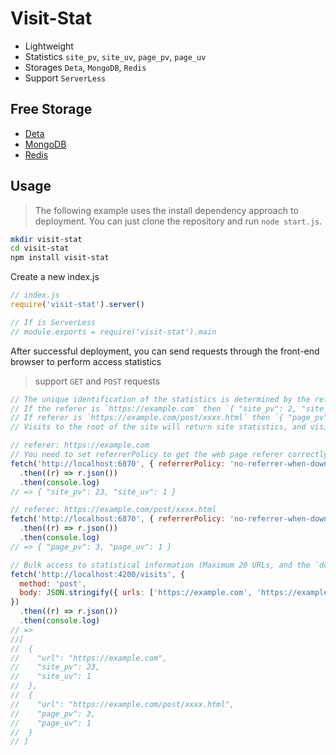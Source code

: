 # Visit-Stat

- Lightweight
- Statistics `site_pv`, `site_uv`, `page_pv`, `page_uv`
- Storages `Deta`, `MongoDB`, `Redis`
- Support `ServerLess`

## Free Storage

- [Deta](https://deta.space)
- [MongoDB](https://mongodb.com)
- [Redis](https://upstash.com)

## Usage

> The following example uses the install dependency approach to deployment. You can just clone the repository and run `node start.js`.

```bash
mkdir visit-stat
cd visit-stat
npm install visit-stat
```

Create a new index.js

```js
// index.js
require('visit-stat').server()

// If is ServerLess
// module.exports = require('visit-stat').main
```

After successful deployment, you can send requests through the front-end browser to perform access statistics

> support `GET` and `POST` requests

```js
// The unique identification of the statistics is determined by the referer in the request header.
// If the referer is `https://example.com` then `{ "site_pv": 2, "site_uv": 1 }`will be returned
// If referer is `https://example.com/post/xxxx.html` then `{ "page_pv": 2, "page_uv": 1 }`
// Visits to the root of the site will return site statistics, and visits to sub-pages of the site will return page statistics

// referer: https://example.com
// You need to set referrerPolicy to get the web page referer correctly, if you don't set referrerPolicy, the referer you get will probably be the root of the website every time.
fetch('http://localhost:6870', { referrerPolicy: 'no-referrer-when-downgrade' })
  .then((r) => r.json())
  .then(console.log)
// => { "site_pv": 23, "site_uv": 1 }

// referer: https://example.com/post/xxxx.html
fetch('http://localhost:6870', { referrerPolicy: 'no-referrer-when-downgrade' })
  .then((r) => r.json())
  .then(console.log)
// => { "page_pv": 3, "page_uv": 1 }

// Bulk access to statistical information (Maximum 20 URLs, and the `domain` of these 20 URLs must be the same as the referer, otherwise they will be filtered)
fetch('http://localhost:4200/visits', {
  method: 'post',
  body: JSON.stringify({ urls: ['https://example.com', 'https://example.com/post/xxxx.html'] })
})
  .then((r) => r.json())
  .then(console.log)
// =>
//[
//  {
//    "url": "https://example.com",
//    "site_pv": 23,
//    "site_uv": 1
//  },
//  {
//    "url": "https://example.com/post/xxxx.html",
//    "page_pv": 3,
//    "page_uv": 1
//  }
// ]
```
